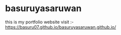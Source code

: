 # basuruyasaruwan

this is my portfolio website
visit :- https://basuru07.github.io/basuruyasaruwan.github.io/
